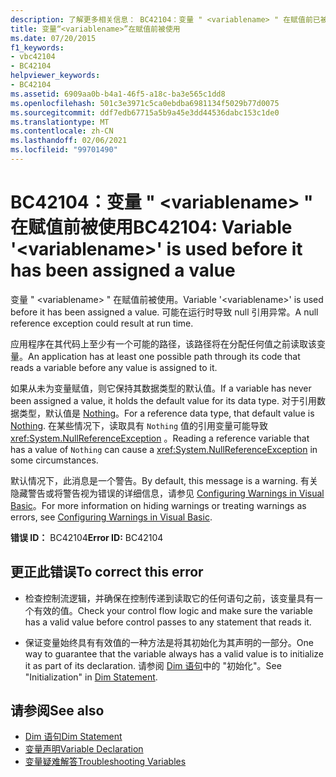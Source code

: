 ```yaml
---
description: 了解更多相关信息： BC42104：变量 " <variablename> " 在赋值前已被使用
title: 变量“<variablename>”在赋值前被使用
ms.date: 07/20/2015
f1_keywords:
- vbc42104
- BC42104
helpviewer_keywords:
- BC42104
ms.assetid: 6909aa0b-b4a1-46f5-a18c-ba3e565c1dd8
ms.openlocfilehash: 501c3e3971c5ca0ebdba6981134f5029b77d0075
ms.sourcegitcommit: ddf7edb67715a5b9a45e3dd44536dabc153c1de0
ms.translationtype: MT
ms.contentlocale: zh-CN
ms.lasthandoff: 02/06/2021
ms.locfileid: "99701490"
---
```

# <a name="bc42104-variable-variablename-is-used-before-it-has-been-assigned-a-value"></a><span data-ttu-id="aa29e-103">BC42104：变量 " \<variablename> " 在赋值前被使用</span><span class="sxs-lookup"><span data-stu-id="aa29e-103">BC42104: Variable '\<variablename>' is used before it has been assigned a value</span></span>

<span data-ttu-id="aa29e-104">变量 " \<variablename> " 在赋值前被使用。</span><span class="sxs-lookup"><span data-stu-id="aa29e-104">Variable '\<variablename>' is used before it has been assigned a value.</span></span> <span data-ttu-id="aa29e-105">可能在运行时导致 null 引用异常。</span><span class="sxs-lookup"><span data-stu-id="aa29e-105">A null reference exception could result at run time.</span></span>

 <span data-ttu-id="aa29e-106">应用程序在其代码上至少有一个可能的路径，该路径将在分配任何值之前读取该变量。</span><span class="sxs-lookup"><span data-stu-id="aa29e-106">An application has at least one possible path through its code that reads a variable before any value is assigned to it.</span></span>

 <span data-ttu-id="aa29e-107">如果从未为变量赋值，则它保持其数据类型的默认值。</span><span class="sxs-lookup"><span data-stu-id="aa29e-107">If a variable has never been assigned a value, it holds the default value for its data type.</span></span> <span data-ttu-id="aa29e-108">对于引用数据类型，默认值是 [Nothing](../nothing.md)。</span><span class="sxs-lookup"><span data-stu-id="aa29e-108">For a reference data type, that default value is [Nothing](../nothing.md).</span></span> <span data-ttu-id="aa29e-109">在某些情况下，读取具有 `Nothing` 值的引用变量可能导致 <xref:System.NullReferenceException> 。</span><span class="sxs-lookup"><span data-stu-id="aa29e-109">Reading a reference variable that has a value of `Nothing` can cause a <xref:System.NullReferenceException> in some circumstances.</span></span>

 <span data-ttu-id="aa29e-110">默认情况下，此消息是一个警告。</span><span class="sxs-lookup"><span data-stu-id="aa29e-110">By default, this message is a warning.</span></span> <span data-ttu-id="aa29e-111">有关隐藏警告或将警告视为错误的详细信息，请参见 [Configuring Warnings in Visual Basic](/visualstudio/ide/configuring-warnings-in-visual-basic)。</span><span class="sxs-lookup"><span data-stu-id="aa29e-111">For more information on hiding warnings or treating warnings as errors, see [Configuring Warnings in Visual Basic](/visualstudio/ide/configuring-warnings-in-visual-basic).</span></span>

 <span data-ttu-id="aa29e-112">**错误 ID：** BC42104</span><span class="sxs-lookup"><span data-stu-id="aa29e-112">**Error ID:** BC42104</span></span>

## <a name="to-correct-this-error"></a><span data-ttu-id="aa29e-113">更正此错误</span><span class="sxs-lookup"><span data-stu-id="aa29e-113">To correct this error</span></span>

- <span data-ttu-id="aa29e-114">检查控制流逻辑，并确保在控制传递到读取它的任何语句之前，该变量具有一个有效的值。</span><span class="sxs-lookup"><span data-stu-id="aa29e-114">Check your control flow logic and make sure the variable has a valid value before control passes to any statement that reads it.</span></span>

- <span data-ttu-id="aa29e-115">保证变量始终具有有效值的一种方法是将其初始化为其声明的一部分。</span><span class="sxs-lookup"><span data-stu-id="aa29e-115">One way to guarantee that the variable always has a valid value is to initialize it as part of its declaration.</span></span> <span data-ttu-id="aa29e-116">请参阅 [Dim 语句](../statements/dim-statement.md)中的 "初始化"。</span><span class="sxs-lookup"><span data-stu-id="aa29e-116">See "Initialization" in [Dim Statement](../statements/dim-statement.md).</span></span>

## <a name="see-also"></a><span data-ttu-id="aa29e-117">请参阅</span><span class="sxs-lookup"><span data-stu-id="aa29e-117">See also</span></span>

- [<span data-ttu-id="aa29e-118">Dim 语句</span><span class="sxs-lookup"><span data-stu-id="aa29e-118">Dim Statement</span></span>](../statements/dim-statement.md)
- [<span data-ttu-id="aa29e-119">变量声明</span><span class="sxs-lookup"><span data-stu-id="aa29e-119">Variable Declaration</span></span>](../../programming-guide/language-features/variables/variable-declaration.md)
- [<span data-ttu-id="aa29e-120">变量疑难解答</span><span class="sxs-lookup"><span data-stu-id="aa29e-120">Troubleshooting Variables</span></span>](../../programming-guide/language-features/variables/troubleshooting-variables.md)
